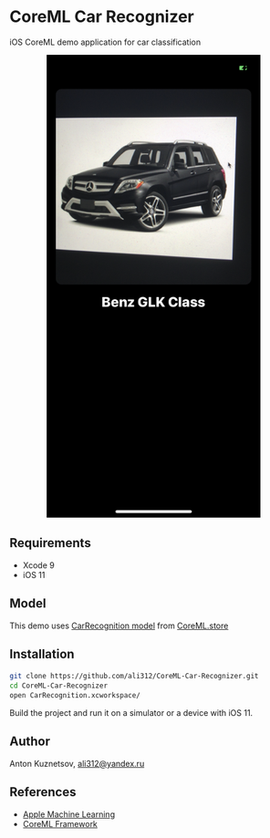 # CoreML Car Recognizer
iOS CoreML demo application for car classification

<div align="center">
<img src="https://github.com/ali312/CoreML-Car-Recognizer/blob/master/Screenshot/IMG_3215.PNG" alt="CarRecognition" width="375" height="812" />
</div>

## Requirements

- Xcode 9
- iOS 11

## Model

This demo uses [CarRecognition model](https://coreml.store/carrecognition)
from [CoreML.store](https://coreml.store/)

## Installation

```sh
git clone https://github.com/ali312/CoreML-Car-Recognizer.git
cd CoreML-Car-Recognizer
open CarRecognition.xcworkspace/
```

Build the project and run it on a simulator or a device with iOS 11.

## Author

Anton Kuznetsov, ali312@yandex.ru

## References
- [Apple Machine Learning](https://developer.apple.com/machine-learning/)
- [CoreML Framework](https://developer.apple.com/documentation/coreml)
